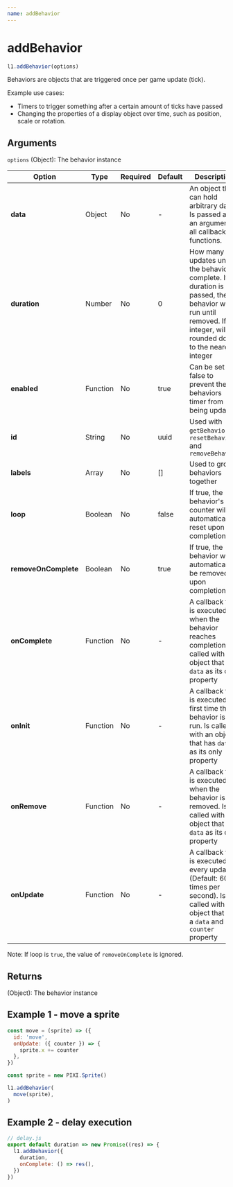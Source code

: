 ```yaml
---
name: addBehavior
---
```


# addBehavior

```js
l1.addBehavior(options)
```

Behaviors are objects that are triggered once per game update (tick).

Example use cases:

- Timers to trigger something after a certain amount of ticks have passed
- Changing the properties of a display object over time, such as position, scale or rotation.

## Arguments

`options` (Object): The behavior instance

Option | Type | Required | Default | Description
-- | -- | -- | -- | -- |
**data** | Object | No | - | An object that can hold arbitrary data. Is passed as an argument to all callback functions.
**duration** | Number | No | 0 | How many updates until the behavior is complete. If no duration is passed, the behavior will run until removed. If not integer, will be rounded down to the nearest integer
**enabled** | Function | No | true | Can be set to false to prevent the behaviors timer from being updated
**id** | String | No | uuid | Used with `getBehavior`, `resetBehavior` and `removeBehavior`
**labels** | Array | No | [] | Used to group behaviors together
**loop** | Boolean | No | false | If true, the behavior's counter will be automatically reset upon completion
**removeOnComplete** | Boolean | No | true | If true, the behavior will automatically be removed upon completion
**onComplete** | Function | No | - | A callback that is executed when the behavior reaches completion. Is called with an object that has `data` as its only property
**onInit** | Function | No | - | A callback that is executed the first time the behavior is run. Is called with an object that has `data` as its only property
**onRemove** | Function | No | - | A callback that is executed when the behavior is removed. Is called with an object that has `data` as its only property
**onUpdate** | Function | No | - | A callback that is executed on every update (Default: 60 times per second). Is called with an object that has a `data` and a `counter` property

Note: If loop is `true`, the value of `removeOnComplete` is ignored.

## Returns

(Object): The behavior instance

## Example 1 - move a sprite

```js
const move = (sprite) => ({
  id: 'move',
  onUpdate: ({ counter }) => {
    sprite.x += counter
  },
})

const sprite = new PIXI.Sprite()

l1.addBehavior(
  move(sprite),
)
```

## Example 2 - delay execution

```js
// delay.js
export default duration => new Promise((res) => {
  l1.addBehavior({
    duration,
    onComplete: () => res(),
  })
})
```
